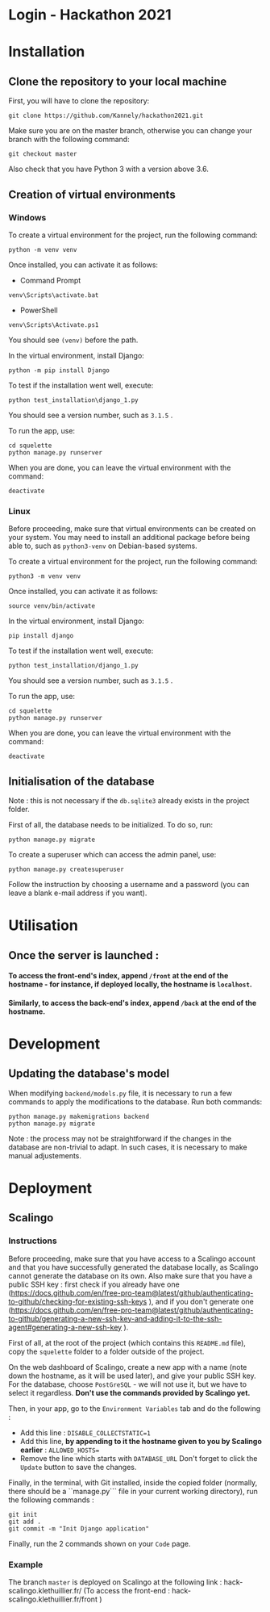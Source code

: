 # Login - Hackathon 2021

# Installation

## Clone the repository to your local machine

First, you will have to clone the repository:
```
git clone https://github.com/Kannely/hackathon2021.git
```

Make sure you are on the master branch, otherwise you can change your branch with the following command:
```
git checkout master
```

Also check that you have Python 3 with a version above 3.6.

## Creation of virtual environments

### Windows 

To create a virtual environment for the project, run the following command:
```
python -m venv venv
```
Once installed, you can activate it as follows:
* Command Prompt
```
venv\Scripts\activate.bat
```
* PowerShell
```
venv\Scripts\Activate.ps1
```
You should see ```(venv)``` before the path.

In the virtual environment, install Django:
```
python -m pip install Django
```

To test if the installation went well, execute:
```
python test_installation\django_1.py
```
You should see a version number, such as ```3.1.5``` .

To run the app, use:
```
cd squelette
python manage.py runserver
```

When you are done, you can leave the virtual environment with the command:
```
deactivate
```

### Linux 

Before proceeding, make sure that virtual environments can be created on your system. You may need to install an additional package before being able to, such as ```python3-venv``` on Debian-based systems.

To create a virtual environment for the project, run the following command:
```
python3 -m venv venv
```
Once installed, you can activate it as follows:
```
source venv/bin/activate
```

In the virtual environment, install Django:
```
pip install django
```

To test if the installation went well, execute:
```
python test_installation/django_1.py
```
You should see a version number, such as ```3.1.5``` .

To run the app, use:
```
cd squelette
python manage.py runserver
```

When you are done, you can leave the virtual environment with the command:
```
deactivate
```

## Initialisation of the database

Note : this is not necessary if the ```db.sqlite3``` already exists in the project folder.

First of all, the database needs to be initialized. To do so, run:
```
python manage.py migrate
```

To create a superuser which can access the admin panel, use:
```
python manage.py createsuperuser
```
Follow the instruction by choosing a username and a password (you can leave a blank e-mail address if you want).

# Utilisation

## Once the server is launched :

#### To access the front-end's index, append ```/front``` at the end of the hostname - for instance, if deployed locally, the hostname is ```localhost```.
#### Similarly, to access the back-end's index, append ```/back``` at the end of the hostname.

# Development

## Updating the database's model

When modifying ```backend/models.py``` file, it is necessary to run a few commands to apply the modifications to the database. Run both commands:
```
python manage.py makemigrations backend
python manage.py migrate
```

Note : the process may not be straightforward if the changes in the database are non-trivial to adapt. In such cases, it is necessary to make manual adjustements.

# Deployment

## Scalingo

### Instructions

Before proceeding, make sure that you have access to a Scalingo account and that you have successfully generated the database locally, as Scalingo cannot generate the database on its own. Also make sure that you have a public SSH key : first check if you already have one (https://docs.github.com/en/free-pro-team@latest/github/authenticating-to-github/checking-for-existing-ssh-keys ), and if you don't generate one (https://docs.github.com/en/free-pro-team@latest/github/authenticating-to-github/generating-a-new-ssh-key-and-adding-it-to-the-ssh-agent#generating-a-new-ssh-key ).

First of all, at the root of the project (which contains this ```README.md``` file), copy the ```squelette``` folder to a folder outside of the project.

On the web dashboard of Scalingo, create a new app with a name (note down the hostname, as it will be used later), and give your public SSH key. For the database, choose ```PostGreSQL``` - we will not use it, but we have to select it regardless. **Don't use the commands provided by Scalingo yet.**

Then, in your app, go to the ```Environment Variables``` tab and do the following :
 - Add this line : ```DISABLE_COLLECTSTATIC=1```
 - Add this line, **by appending to it the hostname given to you by Scalingo earlier** : ```ALLOWED_HOSTS=```
 - Remove the line which starts with ```DATABASE_URL```
Don't forget to click the ```Update``` button to save the changes.

Finally, in the terminal, with Git installed, inside the copied folder (normally, there should be a ``manage.py``` file in your current working directory), run the following commands :
```
git init
git add .
git commit -m "Init Django application"
```

Finally, run the 2 commands shown on your ```Code``` page.

### Example

The branch ```master``` is deployed on Scalingo at the following link : hack-scalingo.klethuillier.fr/
(To access the front-end : hack-scalingo.klethuillier.fr/front )
